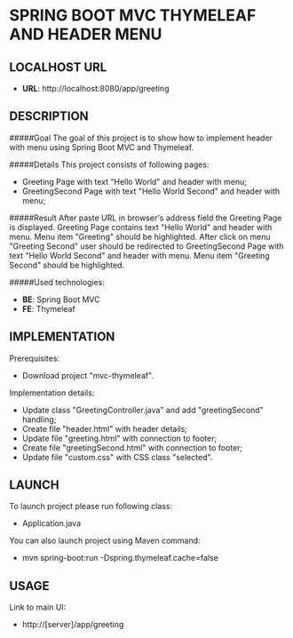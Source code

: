 SPRING BOOT MVC THYMELEAF AND HEADER MENU
=========================================


LOCALHOST URL
-------------

* **URL**: http://localhost:8080/app/greeting


DESCRIPTION
-----------

#####Goal
The goal of this project is to show how to implement header with menu using Spring Boot MVC and Thymeleaf. 

#####Details
This project consists of following pages:
* Greeting Page with text "Hello World" and header with menu;
* GreetingSecond Page with text "Hello World Second" and header with menu;

#####Result 
After paste URL in browser's address field the Greeting Page is displayed.
Greeting Page contains text "Hello World" and header with menu. Menu item "Greeting" should be highlighted.
After click on menu "Greeting Second" user should be redirected to GreetingSecond Page with text "Hello World Second"
and header with menu. Menu item "Greeting Second" should be highlighted.

#####Used technologies:
* **BE**: Spring Boot MVC
* **FE**: Thymeleaf


IMPLEMENTATION
-----------

Prerequisites:
* Download project "mvc-thymeleaf".

Implementation details:
* Update class "GreetingController.java" and add "greetingSecond" handling;
* Create file "header.html" with header details;
* Update file "greeting.html" with connection to footer;
* Create file "greetingSecond.html" with connection to footer;
* Update file "custom.css" with CSS class "selected".
  

LAUNCH
------

To launch project please run following class: 
* Application.java

You can also launch project using Maven command:
* mvn spring-boot:run -Dspring.thymeleaf.cache=false


USAGE
-----

Link to main UI:
* http://[server]/app/greeting